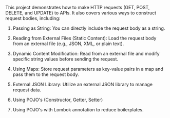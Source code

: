This project demonstrates how to make HTTP requests (GET, POST, DELETE, and UPDATE) to APIs.
It also covers various ways to construct request bodies, including:

1. Passing as String: You can directly include the request body as a string.

2. Reading from External Files (Static Content): Load the request body from an external file (e.g., JSON, XML, or plain text).

3. Dynamic Content Modification: Read from an external file and modify specific string values before sending the request.

4. Using Maps: Store request parameters as key-value pairs in a map and pass them to the request body.

5. External JSON Library: Utilize an external JSON library to manage request data.

6. Using POJO's (Constructor, Getter, Setter)

7. Using POJO's with Lombok annotation to reduce boilerplates.
